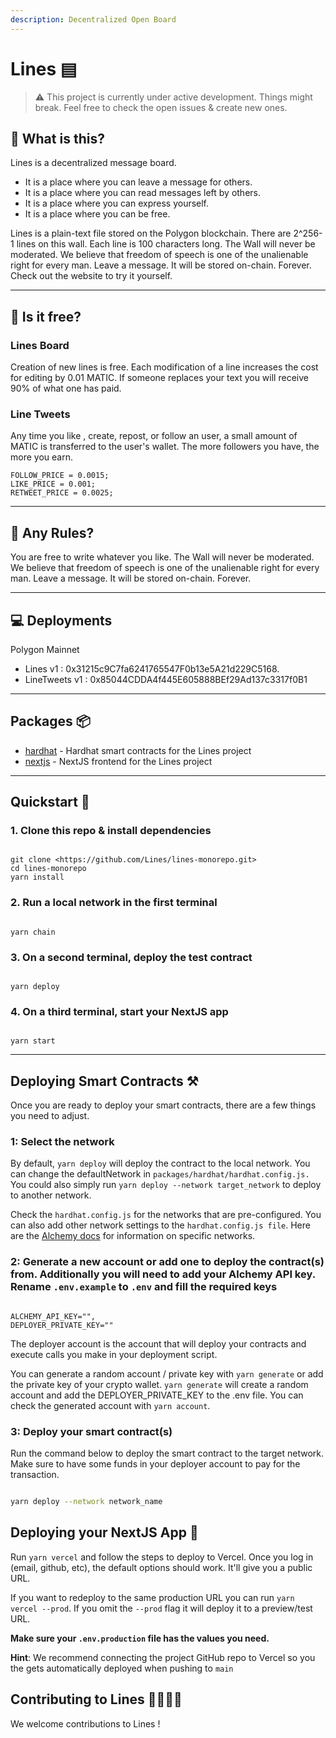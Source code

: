 ```yaml
---
description: Decentralized Open Board
---
```


# Lines ▤

> ⚠️ This project is currently under active development. Things might break. Feel free to check the open issues & create new ones.

## **🤔 What is this?**

Lines is a decentralized message board.

* It is a place where you can leave a message for others.
* It is a place where you can read messages left by others.
* It is a place where you can express yourself.
* It is a place where you can be free.

Lines is a plain-text file stored on the Polygon blockchain. There are 2^256-1 lines on this wall. Each line is 100 characters long. The Wall will never be moderated. We believe that freedom of speech is one of the unalienable right for every man. Leave a message. It will be stored on-chain. Forever. Check out the website to try it yourself.

***

## **👛 Is it free?**

### **Lines Board**

Creation of new lines is free. Each modification of a line increases the cost for editing by 0.01 MATIC. If someone replaces your text you will receive 90% of what one has paid.

### **Line Tweets**

Any time you like , create, repost, or follow an user, a small amount of MATIC is transferred to the user's wallet. The more followers you have, the more you earn.

```
FOLLOW_PRICE = 0.0015;
LIKE_PRICE = 0.001;
RETWEET_PRICE = 0.0025;
```

***

## **📖 Any Rules?**

You are free to write whatever you like. The Wall will never be moderated. We believe that freedom of speech is one of the unalienable right for every man. Leave a message. It will be stored on-chain. Forever.

***

## **💻 Deployments**

Polygon Mainnet

* Lines v1 : 0x31215c9C7fa6241765547F0b13e5A21d229C5168.
* LineTweets v1 : 0x85044CDDA4f445E605888BEf29Ad137c3317f0B1

***

## **Packages 📦**

* [hardhat](packages/hardhat/) - Hardhat smart contracts for the Lines project
* [nextjs](packages/nextjs/) - NextJS frontend for the Lines project

***

## **Quickstart 🚀**

### 1. Clone this repo & install dependencies

```bin/bash

git clone <https://github.com/Lines/lines-monorepo.git>
cd lines-monorepo
yarn install

```

### 2. Run a local network in the first terminal

```bin/bash

yarn chain

```

### 3. On a second terminal, deploy the test contract

```bin/bash

yarn deploy

```

### 4. On a third terminal, start your NextJS app

```bin/bash

yarn start

```

***

&#x20;        &#x20;

## **Deploying Smart Contracts ⚒️**

Once you are ready to deploy your smart contracts, there are a few things you need to adjust.

### 1: Select the network

By default, `yarn deploy` will deploy the contract to the local network. You can change the defaultNetwork in `packages/hardhat/hardhat.config.js.` You could also simply run `yarn deploy --network target_network` to deploy to another network.

Check the `hardhat.config.js` for the networks that are pre-configured. You can also add other network settings to the `hardhat.config.js file`. Here are the [Alchemy docs](https://docs.alchemy.com/docs/how-to-add-alchemy-rpc-endpoints-to-metamask) for information on specific networks.

### 2: Generate a new account or add one to deploy the contract(s) from. Additionally you will need to add your Alchemy API key. Rename `.env.example` to `.env` and fill the required keys

```

ALCHEMY_API_KEY="",
DEPLOYER_PRIVATE_KEY=""

```

The deployer account is the account that will deploy your contracts and execute calls you make in your deployment script.

You can generate a random account / private key with `yarn generate` or add the private key of your crypto wallet. `yarn generate` will create a random account and add the DEPLOYER\_PRIVATE\_KEY to the .env file. You can check the generated account with `yarn account`.

### 3: Deploy your smart contract(s)

Run the command below to deploy the smart contract to the target network. Make sure to have some funds in your deployer account to pay for the transaction.

```bash

yarn deploy --network network_name

```

## **Deploying your NextJS App 📡**

Run `yarn vercel` and follow the steps to deploy to Vercel. Once you log in (email, github, etc), the default options should work. It'll give you a public URL.

If you want to redeploy to the same production URL you can run `yarn vercel --prod`. If you omit the `--prod` flag it will deploy it to a preview/test URL.

**Make sure your `.env.production` file has the values you need.**

**Hint**: We recommend connecting the project GitHub repo to Vercel so you the gets automatically deployed when pushing to `main`

## Contributing to Lines 👨‍👩‍👧‍👦

We welcome contributions to Lines !

